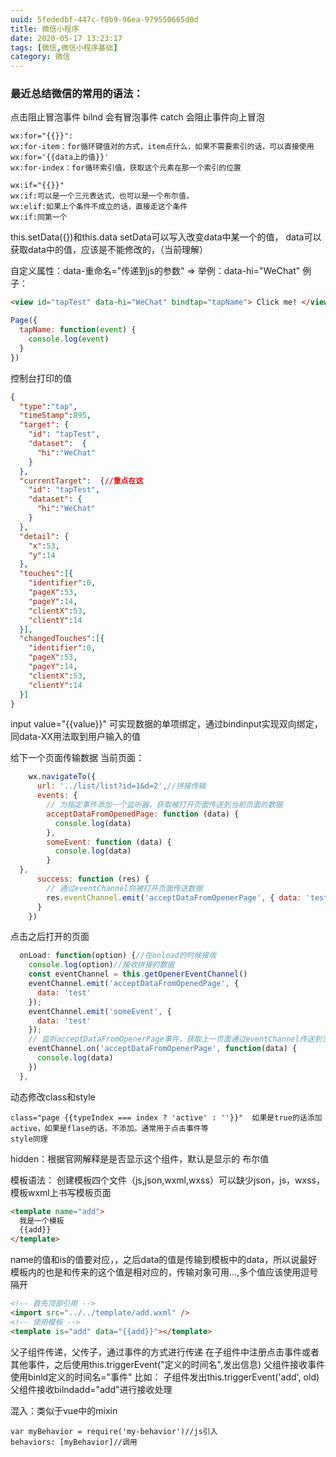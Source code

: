 ```yaml
---
uuid: 5fededbf-447c-f0b9-96ea-979550665d0d
title: 微信小程序
date: 2020-05-17 13:23:17
tags: [微信,微信小程序基础]
category: 微信
---
```


### 最近总结微信的常用的语法：
点击阻止冒泡事件
bilnd 会有冒泡事件
catch 会阻止事件向上冒泡
<!-- more -->
```
wx:for="{{}}":
wx:for-item：for循环键值对的方式，item点什么，如果不需要索引的话，可以直接使用wx:for='{{data上的值}}'
wx:for-index：for循环索引值，获取这个元素在那一个索引的位置

wx:if="{{}}"
wx:if:可以是一个三元表达式，也可以是一个布尔值，
wx:elif:如果上个条件不成立的话，直接走这个条件
wx:if:同第一个
```
this.setData({})和this.data
setData可以写入改变data中某一个的值，
data可以获取data中的值，应该是不能修改的，（当前理解）

自定义属性：data-重命名="传递到js的参数" => 举例：data-hi="WeChat"
例子：
```html
<view id="tapTest" data-hi="WeChat" bindtap="tapName"> Click me! </view>
```

```js
Page({
  tapName: function(event) {
    console.log(event)
  }
})
```

控制台打印的值
```json
{
  "type":"tap",
  "timeStamp":895,
  "target": {
    "id": "tapTest",
    "dataset":  {
      "hi":"WeChat"
    }
  },
  "currentTarget":  {//重点在这
    "id": "tapTest",
    "dataset": {
      "hi":"WeChat"
    }
  },
  "detail": {
    "x":53,
    "y":14
  },
  "touches":[{
    "identifier":0,
    "pageX":53,
    "pageY":14,
    "clientX":53,
    "clientY":14
  }],
  "changedTouches":[{
    "identifier":0,
    "pageX":53,
    "pageY":14,
    "clientX":53,
    "clientY":14
  }]
}
```

input value="{{value}}"
可实现数据的单项绑定，通过bindinput实现双向绑定，同data-XX用法取到用户输入的值

给下一个页面传输数据
当前页面：
```js
    wx.navigateTo({
      url: '../list/list?id=1&d=2',//拼接传输
      events: {
        // 为指定事件添加一个监听器，获取被打开页面传送到当前页面的数据
        acceptDataFromOpenedPage: function (data) {
          console.log(data)
        },
        someEvent: function (data) {
          console.log(data)
        }
  },
      success: function (res) {
        // 通过eventChannel向被打开页面传送数据
        res.eventChannel.emit('acceptDataFromOpenerPage', { data: 'test' })
      }
    })
```

点击之后打开的页面
```js
  onLoad: function(option) {//在onload的时候接收
    console.log(option)//接收拼接的数据
    const eventChannel = this.getOpenerEventChannel()
    eventChannel.emit('acceptDataFromOpenedPage', {
      data: 'test'
    });
    eventChannel.emit('someEvent', {
      data: 'test'
    });
    // 监听acceptDataFromOpenerPage事件，获取上一页面通过eventChannel传送到当前页面的数据
    eventChannel.on('acceptDataFromOpenerPage', function(data) {
      console.log(data)
    })
  },
```

动态修改class和style
```
class="page {{typeIndex === index ? 'active' : ''}}"  如果是true的话添加active，如果是flase的话，不添加。通常用于点击事件等
style同理
```

hidden：根据官网解释是是否显示这个组件，默认是显示的  布尔值

模板语法：
创建模板四个文件（js,json,wxml,wxss）可以缺少json，js，wxss，模板wxml上书写模板页面
```html
<template name="add">
  我是一个模板
  {{add}}
</template>
```

name的值和is的值要对应，，之后data的值是传输到模板中的data，所以说最好模板内的也是和传来的这个值是相对应的，传输对象可用...,多个值应该使用逗号隔开
```html
<!-- 首先顶部引用 -->
<import src="../../template/add.wxml" />
<!-- 使用模板 -->
<template is="add" data="{{add}}"></template>
```

父子组件传递，父传子，通过事件的方式进行传递
在子组件中注册点击事件或者其他事件，之后使用this.triggerEvent("定义的时间名",发出信息)
父组件接收事件使用binld定义的时间名="事件"
比如：
子组件发出this.triggerEvent('add', old)
父组件接收bilndadd="add"进行接收处理

混入：类似于vue中的mixin
```
var myBehavior = require('my-behavior')//js引入
behaviors: [myBehavior]//调用
```